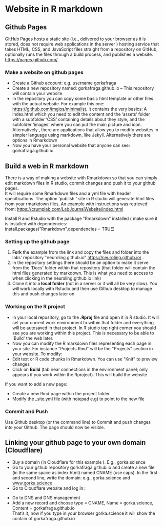 # Website in R markdown

## Github Pages 
GitHub Pages hosts a static site (i.e., delivered to your browser as it is stored, does not require web applications in the server ) hosting service that takes HTML, CSS, and JavaScript files straight from a repository on GitHub, optionally runs the files through a build process, and publishes a website.  https://pages.github.com/ 

### Make a website on github pages 
- Create a Github account: e.g. username gorkafraga 
- Create a new repository named: gorkafraga.github.io – This repository will contain your website 
- In the repository you can copy some basic html template or other files with the actual website. For example this one: https://github.com/imgios/minimalist. It contains the very basics: A index.html which you need to edit the content and the ‘assets’ folder  with a subfolder ‘CSS’ containing details about they style, and the subfolder ‘images’ where you can put the main picture and icon. Alternatively , there are applications that allow you to modify websites in simpler language using markdown, like Jekyll.  Alternatively there are options in Rmarkdown  
- Now you have your personal website that anyone can see: gorkafraga.github.io  

## Build a web in R markdown

There is a way of making a website with Rmarkdown so that you can simply edit markdown files in R studio, commit changes and push it to your github pages.  
It will require some Rmarkdown files and a yml file with header specifications. The option 'publish ' site in R studio will generate html files from your rmarkdown files. 
An example with instructions was retrieved from: https://crumplab.com/LabJournalWebsite/index.html

 Install R and Rstudio with the package "Rmarkdown" installed ( make sure it is installed with dependencies:  install.packages("Rmarkdown",dependencies = TRUE) 
 
### Setting up the github page  
1. **Fork** the example from the link and copy the files and folder into the labs' repository "neuroling.github.io" https://neuroling.github.io/ .  
2. In the repository settings there should be an option to make it serve from the 'Docs' folder within that repository (that folder will contain the html files generated by markdown. This is what you need to access to when clicking in the neuroling.github.io link)  
3. Clone it into a **local folder** (not in a server or it will all be very slow). You will work locally with Rstudio and then use Github desktop to manage this and push changes later on.  

### Working on the R project 
- In your local repository, go to the **.Rproj** file and  open it in R studio. It will set your current work environment to within that folder and everything will be autosaved in that project.  In R studio top right corner you should see you are working within this project.  This is necessary to be able to 'Build' the web later.  
- Now you can modify the R markdown files representing each page in your site. For instance "Projects.Rmd" will be the "Projects" section in your website.  To modify:  
- Edit text or R code chunks in Rmarkdown. You can use "Knit" to preview changes  
- Click on **Build** (tab near connections in the environment panel; only appears if you work within the Rproject). This will build the website  

If you want to add a new page:  
- Create a new Rmd page within the project folder 
- Modify the _site.yml  file (with notepad e.g) to point to the new file  

 
### Commit and Push  
  Use Github desktop (or the command line) to  Commit and push changes into your Github. The page should now be visible.  


## Linking your github page to your own domain (Cloudflare)
* Buy a domain (in Cloudflare for this example ). E.g., gorka.science 
* Go to your github repository gorkafraga.github.io and create a new file (in the same space as index.html) named CNAME (use caps). In the first and second line, write the domain: e.g., gorka.science and www.gorka.science 
* Go to Cloudflare website and log in :  
- Go to DNS and DNS management 
- Add a new record and choose type = CNAME, Name = gorka.science, Content = gorkafraga.github.io  
That’s it, now if you type in your browser gorka.science it will show the contain of gorkafraga.github.io  
